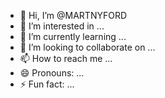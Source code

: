- 👋 Hi, I’m @MARTNYFORD
- 👀 I’m interested in ...
- 🌱 I’m currently learning ...
- 💞️ I’m looking to collaborate on ...
- 📫 How to reach me ...
- 😄 Pronouns: ...
- ⚡ Fun fact: ...

<!---
MARTNYFORD/MARTNYFORD is a ✨ special ✨ repository because its `README.md` (this file) appears on your GitHub profile.
You can click the Preview link to take a look at your changes.
--->
